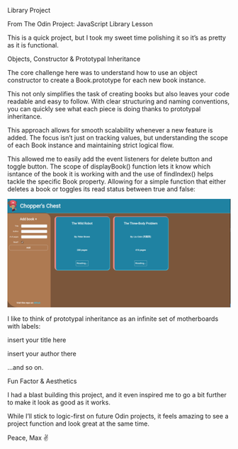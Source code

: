 Library Project

From The Odin Project: JavaScript Library Lesson

This is a quick project, but I took my sweet time polishing it so it’s as pretty as it is functional.

Objects, Constructor & Prototypal Inheritance

The core challenge here was to understand how to use an object constructor to create a Book.prototype for each new book instance.

This not only simplifies the task of creating books but also leaves your code readable and easy to follow. With clear structuring and naming conventions, you can quickly see what each piece is doing thanks to prototypal inheritance.

This approach allows for smooth scalability whenever a new feature is added. The focus isn’t just on tracking values, but understanding the scope of each Book instance and maintaining strict logical flow.

This allowed me to easily add the event listeners for delete button and toggle button. The scope of displayBook() function lets it know which isntance of the book it is working with and the use of findIndex() helps tackle the specific Book property. Allowing for a simple function that either deletes a book or toggles its read status between true and false:

![Project Screenshot](pics_folder/project-screenshot.png)

I like to think of prototypal inheritance as an infinite set of motherboards with labels:

insert your title here

insert your author there

…and so on.

Fun Factor & Aesthetics

I had a blast building this project, and it even inspired me to go a bit further to make it look as good as it works.

While I’ll stick to logic-first on future Odin projects, it feels amazing to see a project function and look great at the same time.

Peace,
Max ✌️
